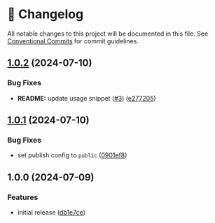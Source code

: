 <!-- markdownlint-disable --><!-- textlint-disable -->

# 📓 Changelog

All notable changes to this project will be documented in this file. See
[Conventional Commits](https://conventionalcommits.org) for commit guidelines.

## [1.0.2](https://github.com/sanity-io/use-effect-event/compare/v1.0.1...v1.0.2) (2024-07-10)

### Bug Fixes

- **README:** update usage snippet ([#3](https://github.com/sanity-io/use-effect-event/issues/3)) ([e277205](https://github.com/sanity-io/use-effect-event/commit/e27720561df829e0ac931702bae1899931879df4))

## [1.0.1](https://github.com/sanity-io/use-effect-event/compare/v1.0.0...v1.0.1) (2024-07-10)

### Bug Fixes

- set publish config to `public` ([0901ef8](https://github.com/sanity-io/use-effect-event/commit/0901ef808069c2e29bd523e13b8b95b0dcf118e0))

## 1.0.0 (2024-07-09)

### Features

- initial release ([db1e7ce](https://github.com/sanity-io/use-effect-event/commit/db1e7cec92302a6ec74fb15643bfa40f82b76ce0))
